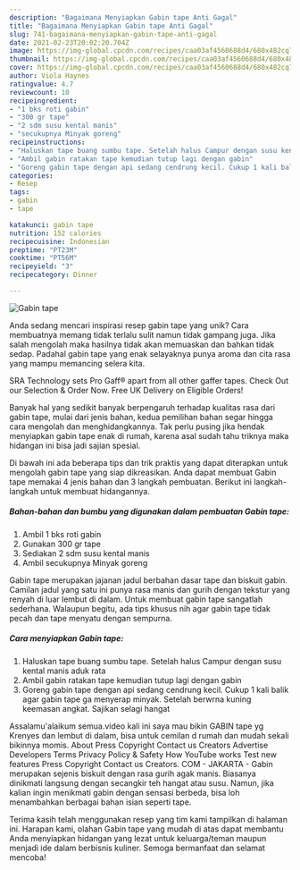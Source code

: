 ```yaml
---
description: "Bagaimana Menyiapkan Gabin tape Anti Gagal"
title: "Bagaimana Menyiapkan Gabin tape Anti Gagal"
slug: 741-bagaimana-menyiapkan-gabin-tape-anti-gagal
date: 2021-02-23T20:02:20.704Z
image: https://img-global.cpcdn.com/recipes/caa03af4560688d4/680x482cq70/gabin-tape-foto-resep-utama.jpg
thumbnail: https://img-global.cpcdn.com/recipes/caa03af4560688d4/680x482cq70/gabin-tape-foto-resep-utama.jpg
cover: https://img-global.cpcdn.com/recipes/caa03af4560688d4/680x482cq70/gabin-tape-foto-resep-utama.jpg
author: Viola Haynes
ratingvalue: 4.7
reviewcount: 10
recipeingredient:
- "1 bks roti gabin"
- "300 gr tape"
- "2 sdm susu kental manis"
- "secukupnya Minyak goreng"
recipeinstructions:
- "Haluskan tape buang sumbu tape. Setelah halus Campur dengan susu kental manis aduk rata"
- "Ambil gabin ratakan tape kemudian tutup lagi dengan gabin"
- "Goreng gabin tape dengan api sedang cendrung kecil. Cukup 1 kali balik agar gabin tape ga menyerap minyak. Setelah berwrna kuning keemasan angkat. Sajikan selagi hangat"
categories:
- Resep
tags:
- gabin
- tape

katakunci: gabin tape 
nutrition: 152 calories
recipecuisine: Indonesian
preptime: "PT23M"
cooktime: "PT56M"
recipeyield: "3"
recipecategory: Dinner

---
```



![Gabin tape](https://img-global.cpcdn.com/recipes/caa03af4560688d4/680x482cq70/gabin-tape-foto-resep-utama.jpg)

Anda sedang mencari inspirasi resep gabin tape yang unik? Cara membuatnya memang tidak terlalu sulit namun tidak gampang juga. Jika salah mengolah maka hasilnya tidak akan memuaskan dan bahkan tidak sedap. Padahal gabin tape yang enak selayaknya punya aroma dan cita rasa yang mampu memancing selera kita.

SRA Technology sets Pro Gaff® apart from all other gaffer tapes. Check Out our Selection &amp; Order Now. Free UK Delivery on Eligible Orders!

Banyak hal yang sedikit banyak berpengaruh terhadap kualitas rasa dari gabin tape, mulai dari jenis bahan, kedua pemilihan bahan segar hingga cara mengolah dan menghidangkannya. Tak perlu pusing jika hendak menyiapkan gabin tape enak di rumah, karena asal sudah tahu triknya maka hidangan ini bisa jadi sajian spesial.


Di bawah ini ada beberapa tips dan trik praktis yang dapat diterapkan untuk mengolah gabin tape yang siap dikreasikan. Anda dapat membuat Gabin tape memakai 4 jenis bahan dan 3 langkah pembuatan. Berikut ini langkah-langkah untuk membuat hidangannya.

<!--inarticleads1-->

##### Bahan-bahan dan bumbu yang digunakan dalam pembuatan Gabin tape:

1. Ambil 1 bks roti gabin
1. Gunakan 300 gr tape
1. Sediakan 2 sdm susu kental manis
1. Ambil secukupnya Minyak goreng


Gabin tape merupakan jajanan jadul berbahan dasar tape dan biskuit gabin. Camilan jadul yang satu ini punya rasa manis dan gurih dengan tekstur yang renyah di luar lembut di dalam. Untuk membuat gabin tape sangatlah sederhana. Walaupun begitu, ada tips khusus nih agar gabin tape tidak pecah dan tape menyatu dengan sempurna. 

<!--inarticleads2-->

##### Cara menyiapkan Gabin tape:

1. Haluskan tape buang sumbu tape. Setelah halus Campur dengan susu kental manis aduk rata
1. Ambil gabin ratakan tape kemudian tutup lagi dengan gabin
1. Goreng gabin tape dengan api sedang cendrung kecil. Cukup 1 kali balik agar gabin tape ga menyerap minyak. Setelah berwrna kuning keemasan angkat. Sajikan selagi hangat


Assalamu&#39;alaikum semua.video kali ini saya mau bikin GABIN tape yg Krenyes dan lembut di dalam, bisa untuk cemilan d rumah dan mudah sekali bikinnya momis. About Press Copyright Contact us Creators Advertise Developers Terms Privacy Policy &amp; Safety How YouTube works Test new features Press Copyright Contact us Creators. COM - JAKARTA - Gabin merupakan sejenis biskuit dengan rasa gurih agak manis. Biasanya dinikmati langsung dengan secangkir teh hangat atau susu. Namun, jika kalian ingin menikmati gabin dengan sensasi berbeda, bisa loh menambahkan berbagai bahan isian seperti tape. 

Terima kasih telah menggunakan resep yang tim kami tampilkan di halaman ini. Harapan kami, olahan Gabin tape yang mudah di atas dapat membantu Anda menyiapkan hidangan yang lezat untuk keluarga/teman maupun menjadi ide dalam berbisnis kuliner. Semoga bermanfaat dan selamat mencoba!

